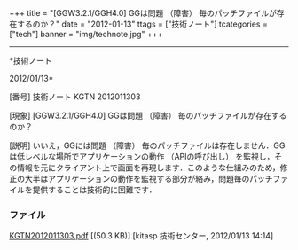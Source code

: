 ﻿+++
title = "[GGW3.2.1/GGH4.0] GGは問題 （障害） 毎のパッチファイルが存在するのか？"
date = "2012-01-13"
ttags = ["技術ノート"]
tcategories = ["tech"]
banner = "img/technote.jpg"
+++

-----------------------------------------------------------------------------------------------------------------------------

*技術ノート

2012/01/13*


[番号]
技術ノート KGTN 2012011303

[現象]
[GGW3.2.1/GGH4.0] GGは問題 （障害） 毎のパッチファイルが存在するのか？

[説明]
いいえ，GGには問題 （障害）
毎のパッチファイルは存在しません．GGは低レベルな場所でアプリケーションの動作
（APIの呼び出し）
を監視し，その情報を元にクライアント上で画面を再現します．このような仕組みのため，修正の大半はアプリケーションの動作を監視する部分が絡み，問題毎のパッチファイルを提供することは技術的に困難です．


### ファイル

 
 


[KGTN2012011303.pdf](http://techreport.kitasp.net/attachments/download/795/KGTN2012011303.pdf)
 [(50.3 KB)] [kitasp 技術センター, 2012/01/13
14:14]


 


 

